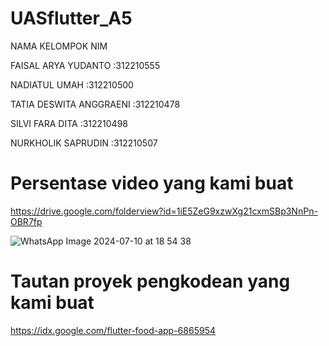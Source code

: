 # UASflutter_A5

NAMA KELOMPOK NIM

FAISAL ARYA YUDANTO :312210555

NADIATUL UMAH :312210500

TATIA DESWITA ANGGRAENI :312210478

SILVI FARA DITA :312210498

NURKHOLIK SAPRUDIN :312210507


# Persentase video yang kami buat

 https://drive.google.com/folderview?id=1iE5ZeG9xzwXg21cxmSBp3NnPn-OBR7fp

 ![WhatsApp Image 2024-07-10 at 18 54 38](https://github.com/Nadiatulumah2/UASflutter/assets/129835302/bf9d67e8-023a-4b1e-8a17-ddac38a0dcff)


 # Tautan proyek pengkodean yang kami buat
 
https://idx.google.com/flutter-food-app-6865954
